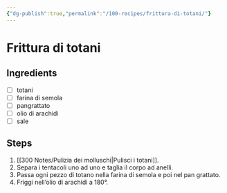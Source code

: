 ```yaml
---
{"dg-publish":true,"permalink":"/100-recipes/frittura-di-totani/"}
---
```


# Frittura di totani
## Ingredients
- [ ] totani
- [ ] farina di semola
- [ ] pangrattato
- [ ] olio di arachidi
- [ ] sale
## Steps
1. [[300 Notes/Pulizia dei molluschi\|Pulisci i totani]].
2. Separa i tentacoli uno ad uno e taglia il corpo ad anelli.
3. Passa ogni pezzo di totano nella farina di semola e poi nel pan grattato.
4. Friggi nell’olio di arachidi a 180°.